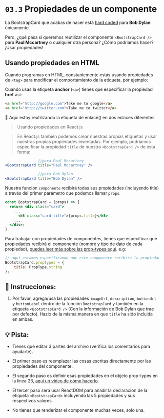 # `03.3` Propiedades de un componente

La BootstrapCard que acabas de hacer está [hard coded](https://es.quora.com/Qu%C3%A9-significa-en-computacion-hard-coded) para **Bob Dylan** únicamente.

Pero, ¿qué pasa si queremos reutilizar el componente `<BootstrapCard />` para **Paul Mccartney** o cualquier otra persona? ¿Cómo podriamos hacer? ¡Usar propiedades!

## Usando propiedades en HTML

Cuando programas en HTML, constantemente estás usando propiedades de `<tag>` para modificar el comportamiento de la etiqueta, por ejemplo:

Cuando usas la etiqueta **anchor** (`<a>`) tienes que especificar la propiedad **href** así:

```html
<a href="http://google.com">Take me to google</a>
<a href="http://twitter.com">Take me to twitter</a>
```

🔎 Aquí estoy reutilizando la etiqueta de enlace(<a>) en dos enlaces diferentes

> Usando propiedades en React.js

> En React.js también podemos crear nuestras propias etiquetas y usar nuestras propias propiedades inventadas. Por ejemplo, podríamos especificar la propiedad `title` de nuestra `<BootstrapCard />` de esta forma:

```jsx
               //para Paul Mccartney
<BootstrapCard title="Paul Mccartney" />

               //para Bob Dylan
<BootstrapCard title="Bob Dylan" />
```

Nuestra función `componente` recibirá todas sus propiedades (incluyendo title) a través del primer parámetro que podemos llamar `props`.

```jsx
const BootstrapCard = (props) => {
  return <div class="card">
    ...
      <h5 class="card-title">{props.title}</h5>
    ...
  </div>;
}
```

Para trabajar con propiedades de componentes, tienes que especificar qué propiedades recibirá el componente (nombre y tipo de dato de cada propiedad), [puedes leer más sobre las prop-types aquí](https://reactjs.org/docs/typechecking-with-proptypes.html). e.g:

```js
// aquí estamos especificando que este componente recibirá la propiedad "title" y será un string.
BootstrapCard.propTypes = {
	title: PropType.string
};
```

## 📝 Instrucciones:

1. Por favor, agrega/usa las propiedades `imageUrl`, `description`, `buttonUrl` y `buttonLabel` dentro de la función `BootstrapCard` y también en la etiqueta `<BootstrapCard />` (Con la información de Bob Dylan que trae por defecto). Hazlo de la misma manera en que `title` ha sido incluida en ambas.

## 💡 Pista:

* Tienes que editar 3 partes del archivo (verifica los comentarios para ayudarte).

* El primer paso es reemplazar las cosas escritas directamente por las propiedades del componente.

* El segundo paso es definir esas propiedades en el objeto prop-types en la línea 23, [aquí un video de cómo hacerlo](https://www.youtube.com/watch?v=oty7VGcXK44).

* El tercer paso será usar ReactDOM para añadir la declaración de la etiqueta `<BootstrapCard>` incluyendo las 5 propiedades y sus respectivos valores.

* No tienes que renderizar el componente muchas veces, solo una.
